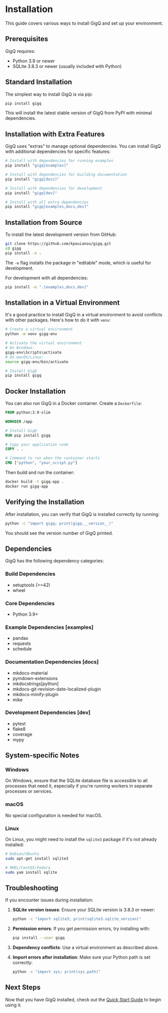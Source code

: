 # Installation

This guide covers various ways to install GigQ and set up your environment.

## Prerequisites

GigQ requires:

- Python 3.9 or newer
- SQLite 3.8.3 or newer (usually included with Python)

## Standard Installation

The simplest way to install GigQ is via pip:

```bash
pip install gigq
```

This will install the latest stable version of GigQ from PyPI with minimal dependencies.

## Installation with Extra Features

GigQ uses "extras" to manage optional dependencies. You can install GigQ with additional dependencies for specific features:

```bash
# Install with dependencies for running examples
pip install "gigq[examples]"

# Install with dependencies for building documentation
pip install "gigq[docs]"

# Install with dependencies for development
pip install "gigq[dev]"

# Install with all extra dependencies
pip install "gigq[examples,docs,dev]"
```

## Installation from Source

To install the latest development version from GitHub:

```bash
git clone https://github.com/kpouianou/gigq.git
cd gigq
pip install -e .
```

The `-e` flag installs the package in "editable" mode, which is useful for development.

For development with all dependencies:

```bash
pip install -e ".[examples,docs,dev]"
```

## Installation in a Virtual Environment

It's a good practice to install GigQ in a virtual environment to avoid conflicts with other packages. Here's how to do it with `venv`:

```bash
# Create a virtual environment
python -m venv gigq-env

# Activate the virtual environment
# On Windows:
gigq-env\Scripts\activate
# On macOS/Linux:
source gigq-env/bin/activate

# Install GigQ
pip install gigq
```

## Docker Installation

You can also run GigQ in a Docker container. Create a `Dockerfile`:

```dockerfile
FROM python:3.9-slim

WORKDIR /app

# Install GigQ
RUN pip install gigq

# Copy your application code
COPY . .

# Command to run when the container starts
CMD ["python", "your_script.py"]
```

Then build and run the container:

```bash
docker build -t gigq-app .
docker run gigq-app
```

## Verifying the Installation

After installation, you can verify that GigQ is installed correctly by running:

```bash
python -c "import gigq; print(gigq.__version__)"
```

You should see the version number of GigQ printed.

## Dependencies

GigQ has the following dependency categories:

### Build Dependencies

- setuptools (>=42)
- wheel

### Core Dependencies

- Python 3.9+

### Example Dependencies [examples]

- pandas
- requests
- schedule

### Documentation Dependencies [docs]

- mkdocs-material
- pymdown-extensions
- mkdocstrings[python]
- mkdocs-git-revision-date-localized-plugin
- mkdocs-minify-plugin
- mike

### Development Dependencies [dev]

- pytest
- flake8
- coverage
- mypy

## System-specific Notes

### Windows

On Windows, ensure that the SQLite database file is accessible to all processes that need it, especially if you're running workers in separate processes or services.

### macOS

No special configuration is needed for macOS.

### Linux

On Linux, you might need to install the `sqlite3` package if it's not already installed:

```bash
# Debian/Ubuntu
sudo apt-get install sqlite3

# RHEL/CentOS/Fedora
sudo yum install sqlite
```

## Troubleshooting

If you encounter issues during installation:

1. **SQLite version issues**: Ensure your SQLite version is 3.8.3 or newer:

   ```bash
   python -c "import sqlite3; print(sqlite3.sqlite_version)"
   ```

2. **Permission errors**: If you get permission errors, try installing with:

   ```bash
   pip install --user gigq
   ```

3. **Dependency conflicts**: Use a virtual environment as described above.

4. **Import errors after installation**: Make sure your Python path is set correctly:
   ```bash
   python -c "import sys; print(sys.path)"
   ```

## Next Steps

Now that you have GigQ installed, check out the [Quick Start Guide](quick-start.md) to begin using it.
